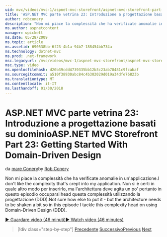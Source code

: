 ```yaml
---
uid: mvc/videos/mvc-1/aspnet-mvc-storefront/aspnet-mvc-storefront-part-23-getting-started-with-domain-driven-design
title: 'ASP.NET MVC parte vetrina 23: Introduzione a progettazione basati su dominio | Documenti Microsoft'
author: robconery
description: "Non mi piace la complessità che ha verificate anomalie in un'applicazione. Non si è certi in quale altro modo per inserirlo - ma l'architettura deve essere agitato così un bit in questo episodio..."
ms.author: aspnetcontent
manager: wpickett
ms.date: 05/28/2009
ms.topic: article
ms.assetid: 690538bb-6f23-4b1a-94b7-188454bb734a
ms.technology: dotnet-mvc
ms.prod: .net-framework
msc.legacyurl: /mvc/videos/mvc-1/aspnet-mvc-storefront/aspnet-mvc-storefront-part-23-getting-started-with-domain-driven-design
msc.type: video
ms.openlocfilehash: d20b39cdd4739335bb12b3c23ab78481c9fcabaf
ms.sourcegitcommit: a510f38930abc84c4b302029d019a34dfe76823b
ms.translationtype: MT
ms.contentlocale: it-IT
ms.lasthandoff: 01/30/2018
---
```

<a name="aspnet-mvc-storefront-part-23-getting-started-with-domain-driven-design"></a><span data-ttu-id="3a040-104">ASP.NET MVC parte vetrina 23: Introduzione a progettazione basati su dominio</span><span class="sxs-lookup"><span data-stu-id="3a040-104">ASP.NET MVC Storefront Part 23: Getting Started With Domain-Driven Design</span></span>
====================
<span data-ttu-id="3a040-105">da [mare Conery](https://github.com/robconery)</span><span class="sxs-lookup"><span data-stu-id="3a040-105">by [Rob Conery](https://github.com/robconery)</span></span>

<span data-ttu-id="3a040-106">Non mi piace la complessità che ha verificate anomalie in un'applicazione.</span><span class="sxs-lookup"><span data-stu-id="3a040-106">I don't like the complexity that's crept into my application.</span></span> <span data-ttu-id="3a040-107">Non si è certi in quale altro modo per inserirlo, ma l'architettura deve agita un po' pertanto in questo episodio occuparsi head questa complessità utilizzando la progettazione (DDD).</span><span class="sxs-lookup"><span data-stu-id="3a040-107">Not sure how else to put it - but the architecture needs to be shaken a bit so in this episode I tackle this complexity head on using Domain-Driven Design (DDD).</span></span>

[<span data-ttu-id="3a040-108">&#9654; Guardare video (46 minuti)</span><span class="sxs-lookup"><span data-stu-id="3a040-108">&#9654; Watch video (46 minutes)</span></span>](https://channel9.msdn.com/Blogs/ASP-NET-Site-Videos/aspnet-mvc-storefront-part-23-getting-started-with-domain-driven-design)

>[!div class="step-by-step"]
<span data-ttu-id="3a040-109">[Precedente](aspnet-mvc-storefront-part-22-restructuring-rerouting-and-paypal.md)
[Successivo](aspnet-mvc-storefront-part-24-finis.md)</span><span class="sxs-lookup"><span data-stu-id="3a040-109">[Previous](aspnet-mvc-storefront-part-22-restructuring-rerouting-and-paypal.md)
[Next](aspnet-mvc-storefront-part-24-finis.md)</span></span>
